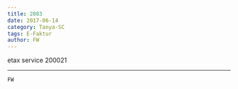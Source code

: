 ```yaml
---
title: 2083
date: 2017-06-14
category: Tanya-SC
tags: E-Faktur
author: FW
---
```


etax service 200021

---



`FW`
